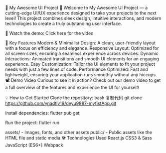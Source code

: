 
🌟 My Awesome UI Project
🚀 Welcome to My Awesome UI Project — a cutting-edge UI/UX experience designed to take your projects to the next level! This project combines sleek design, intuitive interactions, and modern technologies to create a truly outstanding user interface.

🔗 Watch the demo: Click here for the video



🎨 Key Features
Modern & Minimalist Design: A clean, user-friendly layout with a focus on efficiency and elegance.
Responsive Layout: Optimized for all screen sizes, ensuring a seamless experience across devices.
Dynamic Interactions: Animated transitions and smooth UI elements for an engaging experience.
Easy Customization: Tailor the UI elements to fit your project needs with just a few lines of code.
Performance Optimized: Fast and lightweight, ensuring your application runs smoothly without any hiccups.
📽 Demo Video
Curious to see it in action? Check out our demo video to get a full overview of the features and experience the UI for yourself!



💡 How to Get Started
Clone the repository:
bash
复制代码
git clone https://github.com/ynadtiy19/deyu9887-myfistApp.git


Install dependencies:
flutter pub get 


Run the project:
flutter run


assets/ - Images, fonts, and other assets
public/ - Public assets like the HTML file and static media
🛠 Technologies Used
React.js
CSS3 & Sass
JavaScript (ES6+)
Webpack
